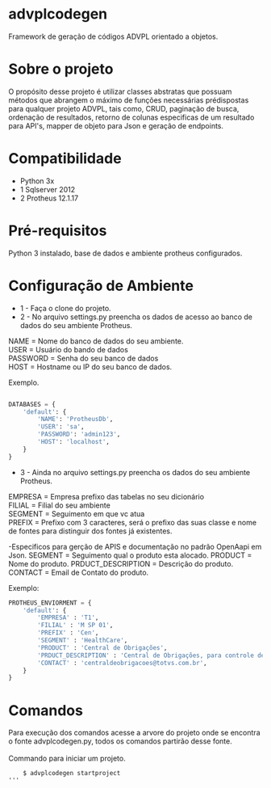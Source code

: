 # advplcodegen
Framework de geração de códigos ADVPL orientado a objetos.

# Sobre o projeto
O propósito desse projeto é utilizar classes abstratas que possuam métodos que abrangem o máximo de funções necessárias prédispostas para qualquer projeto ADVPL, tais como, CRUD, paginação de busca, ordenação de resultados, retorno de colunas especificas de um resultado para API's, mapper de objeto para Json e geração de endpoints.

# Compatibilidade

* Python 3x 
* 1 Sqlserver 2012 
* 2 Protheus 12.1.17

# Pré-requisitos

Python 3 instalado, base de dados e ambiente protheus configurados.

# Configuração de Ambiente

* 1 - Faça o clone do projeto.
* 2 - No arquivo settings.py preencha os dados de acesso ao banco de dados do seu ambiente Protheus.

NAME = Nome do banco de dados do seu ambiente.</br>
USER = Usuário do bando de dados</br>
PASSWORD = Senha do seu banco de dados</br>
HOST = Hostname ou IP do seu banco de dados.</br>

Exemplo.
```python

DATABASES = {
    'default': {
        'NAME': 'ProtheusDb',
        'USER': 'sa',
        'PASSWORD': 'admin123',
        'HOST': 'localhost',
    }
}

```
* 3 - Ainda no arquivo settings.py preencha os dados do seu ambiente Protheus.

EMPRESA = Empresa prefixo das tabelas no seu dicionário</br>
FILIAL = Filial do seu ambiente</br>
SEGMENT = Seguimento em que vc atua</br>
PREFIX = Prefixo com 3 caracteres, será o prefixo das suas classe e nome de fontes para distinguir dos fontes já existentes.</br>

-Especificos para gerção de APIS e documentação no padrão OpenAapi em Json.
SEGMENT = Seguimento qual o produto esta alocado.
PRODUCT = Nome do produto.
PRDUCT_DESCRIPTION = Descrição do produto.
CONTACT = Email de Contato do produto.

Exemplo:

```python
PROTHEUS_ENVIORMENT = {
    'default': {
        'EMPRESA' : 'T1',
        'FILIAL' : 'M SP 01',
        'PREFIX' : 'Cen',
        'SEGMENT' : 'HealthCare',        
        'PRODUCT' : 'Central de Obrigações',
        'PRDUCT_DESCRIPTION' : 'Central de Obrigações, para controle de legislações de operadoras de convênio de saúde.',
        'CONTACT' : 'centraldeobrigacoes@totvs.com.br',
    }
}
```

# Comandos

Para execução dos comandos acesse a arvore do projeto onde se encontra o fonte advplcodegen.py, todos os comandos partirão desse fonte.<br>
<br>
Commando para iniciar um projeto.

```console
    $ advplcodegen startproject
'''





